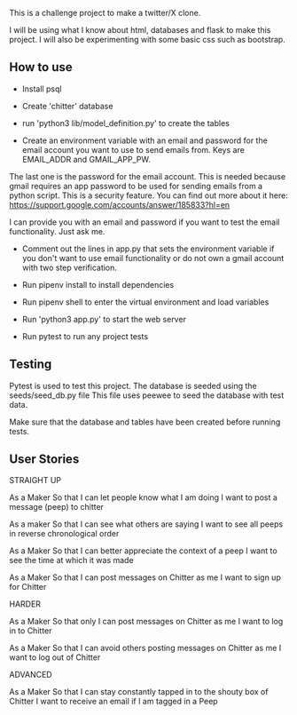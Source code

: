 This is a challenge project to make a twitter/X clone.

I will be using what I know about html, databases and flask to make this project.
I will also be experimenting with some basic css such as bootstrap.

## How to use

- Install psql
- Create 'chitter' database
- run 'python3 lib/model_definition.py' to create the tables

- Create an environment variable with an email and password for the email account you want to use to send emails from. Keys are EMAIL_ADDR and GMAIL_APP_PW. 

The last one is the password for the email account. This is needed because gmail requires an app password to be used for sending emails from a python script. This is a security feature. You can find out more about it here: https://support.google.com/accounts/answer/185833?hl=en

I can provide you with an email and password if you want to test the email functionality. Just ask me.

- Comment out the lines in app.py that sets the environment variable if you don't want to use email functionality or do not own a gmail account with two step verification.

- Run pipenv install to install dependencies
- Run pipenv shell to enter the virtual environment and load variables
- Run 'python3 app.py' to start the web server
- Run pytest to run any project tests

## Testing

Pytest is used to test this project.
The database is seeded using the seeds/seed_db.py file
This file uses peewee to seed the database with test data.

Make sure that the database and tables have been created before running tests.

## User Stories

STRAIGHT UP

As a Maker
So that I can let people know what I am doing
I want to post a message (peep) to chitter

As a maker
So that I can see what others are saying
I want to see all peeps in reverse chronological order

As a Maker
So that I can better appreciate the context of a peep
I want to see the time at which it was made

As a Maker
So that I can post messages on Chitter as me
I want to sign up for Chitter

HARDER

As a Maker
So that only I can post messages on Chitter as me
I want to log in to Chitter

As a Maker
So that I can avoid others posting messages on Chitter as me
I want to log out of Chitter

ADVANCED

As a Maker
So that I can stay constantly tapped in to the shouty box of Chitter
I want to receive an email if I am tagged in a Peep